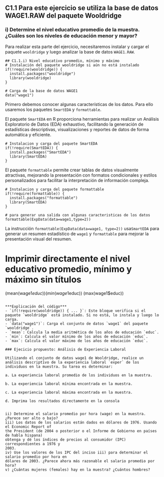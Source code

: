 ## C1.1 Para este ejercicio se utiliza la base de datos WAGE1.RAW del paquete Wooldridge
### i) Determine el nivel educativo promedio de la muestra. ¿Cuáles son los niveles de educación menor y mayor?

Para realizar esta parte del ejercicio, necesitaremos instalar y cargar el paquete `wooldridge` y luego analizar la base de datos `WAGE1.RAW`.
```
## C1.1.i) Nivel educativo promedio, mínimo y máximo
# Instalación del paquete wooldridge si aún no está instalado
if(!require(wooldridge)) {
  install.packages("wooldridge")
  library(wooldridge)
}
```
```
# Carga de la base de datos WAGE1
data("wage1")
```
Primero debemos conocer algunas características de los datos. Para ello usaremos los paquetes `SmartEDA` y `formattable`.

El paquete `SmartEDA` en R proporciona herramientas para realizar un Análisis Exploratorio de Datos (EDA) exhaustivo, facilitando la generación de estadísticas descriptivas, visualizaciones y reportes de datos de forma automática y eficiente.
```
# Instalacion y carga del paquete SmartEDA
if(!require(SmartEDA)) {
  install.packages("SmartEDA")
  library(SmartEDA)
}
```
El paquete `formattable` permite crear tablas de datos visualmente atractivas, mejorando la presentación con formatos condicionales y estilos personalizados para facilitar la interpretación de información compleja.
```
# Instalacion y carga del paquete formattable
if(!require(formattable)) {
  install.packages("formattable")
  library(SmartEDA)
}
```
```
# para generar una salida con algunas caracteristicas de los datos
formattable(ExpData(data=wage1,type=2))
```
La instrucción `formattable(ExpData(data=wage1, type=2))` usa`SmartEDA` para generar un resumen estadístico de `wage1` y `formattable` para mejorar la presentación visual del resumen.

# Imprimir directamente el nivel educativo promedio, mínimo y máximo sin títulos
(mean(wage1$educ))
(min(wage1$educ))
(max(wage1$educ))
```

***Explicación del código***
- `if(!require(wooldridge)) { ... }`: Este bloque verifica si el paquete `wooldridge` está instalado. Si no está, lo instala y luego lo carga.
- `data("wage1")`: Carga el conjunto de datos `wage1` del paquete `wooldridge`.
- `mean`: Calcula la media aritmética de los años de educación `educ`.
- `min`: Calcula el valor mínimo de los años de educación `educ`.
- `max`: Calcula el valor máximo de los años de educación `educ`.

### Ejecicio propuesto: Análisis de Experiencia Laboral

Utilizando el conjunto de datos wage1 de Wooldridge, realice un análisis descriptivo de la experiencia laboral `exper` de los individuos en la muestra. Su tarea es determinar:

a. La experiencia laboral promedio de los individuos en la muestra.

b. La experiencia laboral mínima encontrada en la muestra.

c. La experiencia laboral máxima encontrada en la muestra.

d. Imprima los resultados directamente en la consola


ii) Determine el salario promedio por hora (wage) en la muestra. ¿Parece ser alto o bajo?
iii) Los datos de los salarios están dados en dólares de 1976. Usando el Economic Report of
the President (de 2004 o posterior o el Informe de Gobierno en países de habla hispana)
obtenga y dé los índices de precios al consumidor (IPC) correspondientes a 1976 y
2003.
iv) Use los valores de los IPC del inciso iii) para determinar el salario promedio por hora en
dólares de 2003. ¿Parece ahora más razonable el salario promedio por hora?
v) ¿Cuántas mujeres (females) hay en la muestra? ¿Cuántos hombres?
